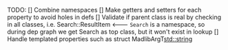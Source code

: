 TODO:
[] Combine namespaces
[] Make getters and setters for each property to avoid holes in defs
[] Validate if parent class is real by checking in all classes, i.e. Search::ResultItem <--- `Search` is a namespace, so during dep graph we get Search as top class, but it won't exist in lookup
[] Handle templated properties such as struct MadlibArgT<std::string>